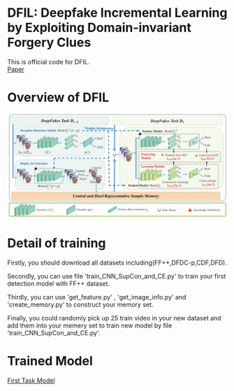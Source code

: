 # DFIL: Deepfake Incremental Learning by Exploiting Domain-invariant Forgery Clues
This is official code for DFIL.<br>
[Paper](https://arxiv.org/pdf/2309.09526.pdf)

# Overview of DFIL
![](https://github.com/DeepFakeIL/DFIL/blob/main/DFIL/img/overview.png)

# Detail of training
Firstly, you should download all datasets including(FF++,DFDC-p,CDF,DFD).<br>

Secondly, you can use file 'train_CNN_SupCon_and_CE.py' to train your first detection model with FF++ dataset.<br>

Thirdly, you can use 'get_feature.py' , 'get_image_info.py' and 'create_memory.py' to construct your memory set.<br>

Finally, you could randomly pick up 25 train video in your new dataset and add them into your memery set to train new model by file 'train_CNN_SupCon_and_CE.py'.<br>

# Trained Model
[First Task Model](https://drive.google.com/file/d/1tQls-XQsjDTEKMYrzC9mHJGAemQw9eOa/view?usp=drive_link)
